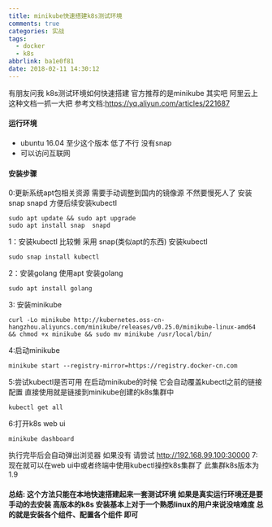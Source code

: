 ```yaml
---
title: minikube快速搭建k8s测试环境
comments: true
categories: 实战
tags:
  - docker
  - k8s
abbrlink: ba1e0f81
date: 2018-02-11 14:30:12
---
```

 有朋友问我 k8s测试环境如何快速搭建 官方推荐的是minikube 
其实吧 阿里云上这种文档一抓一大把 
参考文档:https://yq.aliyun.com/articles/221687 
#### 运行环境
* ubuntu 16.04 至少这个版本  低了不行 没有snap
* 可以访问互联网   
#### 安装步骤
0:更新系统apt包相关资源
需要手动调整到国内的镜像源  不然要慢死人了
安装snap snapd 方便后续安装kubectl
```
sudo apt update && sudo apt upgrade 
sudo apt install snap  snapd
```
1：安装kubectl 
比较懒  采用 snap(类似apt的东西) 安装kubectl 
```
sudo snap install kubectl 
```
2：安装golang
使用apt 安装golang 
```
sudo apt install golang
```
3: 安装minikube 
```
curl -Lo minikube http://kubernetes.oss-cn-hangzhou.aliyuncs.com/minikube/releases/v0.25.0/minikube-linux-amd64 && chmod +x minikube && sudo mv minikube /usr/local/bin/
```
4:启动minikube
```
minikube start --registry-mirror=https://registry.docker-cn.com
```
5:尝试kubectl是否可用
在启动minikube的时候 它会自动覆盖kubectl之前的链接配置 直接使用就是链接到minikube创建的k8s集群中
```
kubectl get all
```
6:打开k8s  web ui
```
minikube dashboard
```
执行完毕后会自动弹出浏览器 如果没有 请尝试 http://192.168.99.100:30000 
7:现在就可以在web ui中或者终端中使用kubectl操控k8s集群了
此集群k8s版本为1.9 

#### 总结: 这个方法只能在本地快速搭建起来一套测试环境 如果是真实运行环境还是要手动的去安装  高版本的k8s 安装基本上对于一个熟悉linux的用户来说没啥难度 总的就是安装各个组件、配置各个组件 即可 

